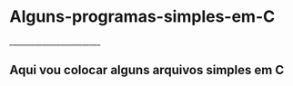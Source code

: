 <h1> Alguns-programas-simples-em-C</h1>
_________________________
<h2>Aqui vou colocar alguns arquivos simples em C</h2>
